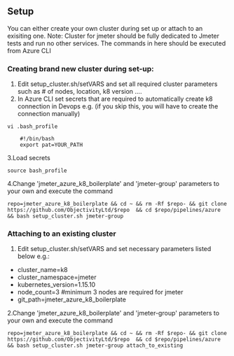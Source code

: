 
## Setup
You can either create your own cluster during set up or attach to an exisiting one.
Note: Cluster for jmeter should be fully dedicated to Jmeter tests and run no other services.
The commands in here should be executed from Azure CLI

### Creating brand new cluster during set-up:

1. Edit setup_cluster.sh/setVARS and set all required cluster parameters such as # of nodes, location, k8 version ....
2. In Azure CLI set secrets that are required to automatically create k8 connection in Devops e.g. (if you skip this, you will have to create the connection manually)

`vi .bash_profile`

        #!/bin/bash
        export pat=YOUR_PATH

3.Load secrets

  `source bash_profile`

4.Change 'jmeter_azure_k8_boilerplate' and 'jmeter-group' parameters to your own and execute the command

`repo=jmeter_azure_k8_boilerplate && cd ~ && rm -Rf $repo- && git clone  https://github.com/ObjectivityLtd/$repo  && cd $repo/pipelines/azure && bash setup_cluster.sh jmeter-group`

### Attaching to an existing cluster

1. Edit setup_cluster.sh/setVARS and set necessary parameters listed below e.g.:

  * cluster_name=k8
  * cluster_namespace=jmeter
  * kubernetes_version=1.15.10
  * node_count=3 #minimum 3 nodes are required for jmeter
  * git_path=jmeter_azure_k8_boilerplate


2.Change 'jmeter_azure_k8_boilerplate' and 'jmeter-group' parameters to your own and execute the command

`repo=jmeter_azure_k8_boilerplate && cd ~ && rm -Rf $repo- && git clone  https://github.com/ObjectivityLtd/$repo  && cd $repo/pipelines/azure && bash setup_cluster.sh jmeter-group attach_to_existing`

